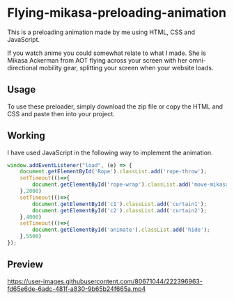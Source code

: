 # Flying-mikasa-preloading-animation
This is a preloading animation made by me using HTML, CSS and JavaScript.

If you watch anime you could somewhat relate to what I made. She is Mikasa Ackerman from AOT flying across your screen with her omni-directional mobility gear, splitting your screen when your website loads.

## Usage
To use these preloader, simply download the zip file or copy the HTML and CSS and paste then into your project.

## Working
I have used JavaScript in the following way to implement the animation.

```JavaScript
window.addEventListener("load", (e) => {
    document.getElementById('Rope').classList.add('rope-throw');
    setTimeout(()=>{
        document.getElementById('rope-wrap').classList.add('move-mikasa')
    },2000) 
    setTimeout(()=>{
        document.getElementById('c1').classList.add('curtain1');
        document.getElementById('c2').classList.add('curtain2');
    },4000)
    setTimeout(()=>{
        document.getElementById('animate').classList.add('hide');
    },5500)
});
```

## Preview
https://user-images.githubusercontent.com/80671044/222396963-fd65e6de-6adc-481f-a830-9b65b24f665a.mp4
